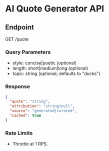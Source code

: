 # AI Quote Generator API

## Endpoint

GET /quote

### Query Parameters

- style: concise|poetic (optional)
- length: short|medium|long (optional)
- topic: string (optional; defaults to "ducks")

### Response

```json
{
  "quote": "string",
  "attribution": "string|null",
  "source": "generated|curated",
  "cached": true
}
```

### Rate Limits

- Throttle at 1 RPS.
